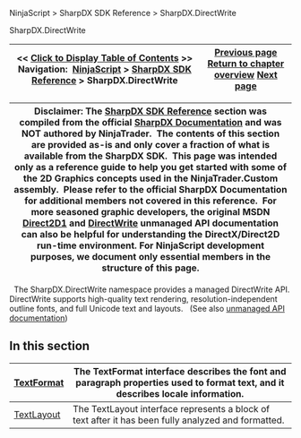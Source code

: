 ﻿
NinjaScript \> SharpDX SDK Reference \> SharpDX.DirectWrite

SharpDX.DirectWrite

| \<\< [Click to Display Table of Contents](sharpdx_directwrite.md) \>\> **Navigation:**     [NinjaScript](ninjascript.md) \> [SharpDX SDK Reference](sharpdx_sdk_reference.md) \> SharpDX.DirectWrite | [Previous page](sharpdx_direct2d1_sweepdirection.md) [Return to chapter overview](sharpdx_sdk_reference.md) [Next page](sharpdx_directwrite_textformat.md) |
| --- | --- |

| Disclaimer: The [SharpDX SDK Reference](sharpdx_sdk_reference.md) section was compiled from the official [SharpDX Documentation](http://sharpdx.org/) and was NOT authored by NinjaTrader.  The contents of this section are provided as\-is and only cover a fraction of what is available from the SharpDX SDK.  This page was intended only as a reference guide to help you get started with some of the 2D Graphics concepts used in the NinjaTrader.Custom assembly.  Please refer to the official SharpDX Documentation for additional members not covered in this reference.  For more seasoned graphic developers, the original MSDN [Direct2D1](https://msdn.microsoft.com/en-us/library/windows/desktop/dd370990.aspx) and [DirectWrite](https://msdn.microsoft.com/en-us/library/windows/desktop/dd368038.aspx) unmanaged API documentation can also be helpful for understanding the DirectX/Direct2D run\-time environment. For NinjaScript development purposes, we document only essential members in the structure of this page. |
| --- |
 
The SharpDX.DirectWrite namespace provides a managed DirectWrite API. DirectWrite supports high\-quality text rendering, resolution\-independent outline fonts, and full Unicode text and layouts.  
(See also [unmanaged API documentation](https://msdn.microsoft.com/en-us/library/dd368038.aspx))
 
## In this section

| [TextFormat](sharpdx_directwrite_textformat.md) | The TextFormat interface describes the font and paragraph properties used to format text, and it describes locale information. |
| --- | --- |
| [TextLayout](sharpdx_directwrite_textlayout.md) | The TextLayout interface represents a block of text after it has been fully analyzed and formatted. |
